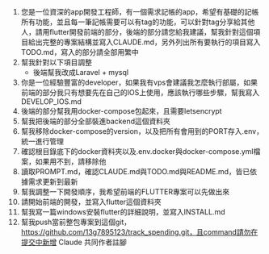 1. 您是一位資深的app開發工程師，有一個需求記帳的app，希望有基礎的記帳所有功能，並且每一筆記帳需要可以有tag的功能，可以針對tag分享給其他人，請用flutter開發前端的部分，後端的部分請您給我建議，幫我針對這個項目給出完整的專案結構並寫入CLAUDE.md，另外列出所有要執行的項目寫入TODO.md，寫入的部分請全部用繁中
2. 幫我針對以下項目調整
    - 後端幫我改成Laravel + mysql
3. 你是一位經驗豐富的developer，如果我有vps會建議我怎麼執行部屬，如果前端的部分我只有想要先在自己的IOS上使用，應該執行哪些步驟，幫我寫入DEVELOP_IOS.md
4. 後端的部分幫我用docker-compose包起來，且需要letsencrypt
5. 幫我把後端的部分全部裝進backend這個資料夾
6. 幫我移除docker-compose的version，以及把所有會用到的PORT存入.env，統一進行管理
7. 確認根目錄底下的docker資料夾以及.env.docker與docker-compose.yml檔案，如果用不到，請移除他
8. 讀取PROMPT.md，確認CLAUDE.md與TODO.md與README.md，皆已依據需求更新到最新
9. 幫我調整一下開發順序，我希望前端的FLUTTER專案可以先做出來
10. 請開始前端的開發，並寫入flutter這個資料夾
11. 幫我寫一篇windows安裝flutter的詳細說明，並寫入INSTALL.md
12. 幫我push當前整包專案到這個git，https://github.com/13g7895123/track_spending.git，且command請勿在提交中新增 Claude 共同作者註腳